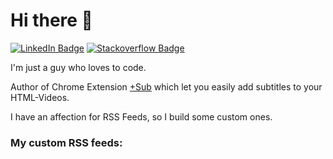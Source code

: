 # Hi there 👋
[![LinkedIn Badge](https://img.shields.io/badge/LinkedIn-Profile-informational?style=flat-square&logo=linkedin&logoColor=white&color=0D76A8)](https://www.linkedin.com/in/stefan-breitenstein-10337a173/)
[![Stackoverflow Badge](https://img.shields.io/badge/stackoverflow-Profile-informational?style=flat-square&logo=stackoverflow&logoColor=white&color=0D76A8)](https://stackoverflow.com/users/6350016/ste-xx)

I'm just a guy who loves to code.

Author of Chrome Extension [+Sub](https://github.com/plussub/plussub) which let you easily add subtitles to your HTML-Videos. 


I have an affection for RSS Feeds, so I build some custom ones. 

### My custom RSS feeds: 
